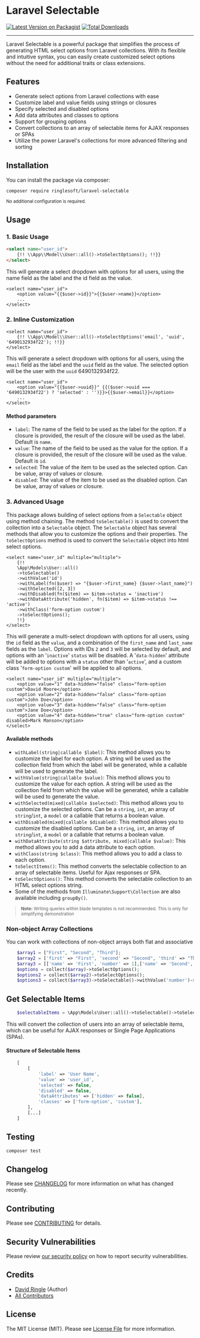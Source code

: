 # Laravel Selectable
[![Latest Version on Packagist](https://img.shields.io/packagist/v/ringlesoft/laravel-selectable.svg?style=flat-square)](https://packagist.org/packages/ringlesoft/laravel-selectable)
[![Total Downloads](https://img.shields.io/packagist/dt/ringlesoft/laravel-selectable.svg?style=flat-square)](https://packagist.org/packages/ringlesoft/laravel-selectable)
***
Laravel Selectable is a powerful package that simplifies the process of generating HTML select options from Laravel
collections. With its flexible and intuitive syntax, you can easily create customized select options without the need
for
additional traits or class extensions.

## Features

- Generate select options from Laravel collections with ease
- Customize label and value fields using strings or closures
- Specify selected and disabled options
- Add data attributes and classes to options
- Support for grouping options
- Convert collections to an array of selectable items for AJAX responses or SPAs
- Utilize the power Laravel's collections for more advanced filtering and sorting

## Installation

You can install the package via composer:

```bash
composer require ringlesoft/laravel-selectable
```

<small> No additional configuration is required.</small>

## Usage

### 1. Basic Usage

```html
<select name="user_id">
    {!! \\App\\Model\\User::all()->toSelectOptions(); !!}}
</select>
```

This will generate a select dropdown with options for all users, using the name field as the label and the id field as
the value.

```bladehtml
<select name="user_id">
    <option value="{{$user->id}}">{{$user->name}}</option>
    ...
</select>
```

### 2. Inline Customization

```bladehtml
<select name="user_id">
    {!! \\App\\Model\\User::all()->toSelectOptions('email', 'uuid', '6490132934f22'); !!}}
</select>
```

This will generate a select dropdown with options for all users, using the `email` field as the label and the `uuid`
field
as the value. The selected option will be the user with the `uuid` 6490132934f22.

```bladehtml
<select name="user_id">
    <option value="{{$user->uuid}}" {{($user->uuid === '6490132934f22') ? 'selected' : '')}}>{{$user->email}}</option>
    ...
</select>
```

#### Method parameters

- `label`: The name of the field to be used as the label for the option. If a closure is provided, the result of the
  closure will be used as the label. Default is `name`.
- `value`: The name of the field to be used as the value for the option. If a closure is provided, the result of the
  closure will be used as the value. Default is `id`.
- `selected`: The value of the item to be used as the selected option. Can be value, array of values or closure.
- `disabled`: The value of the item to be used as the disabled option. Can be value, array of values or closure.

### 3. Advanced Usage

This package allows building of select options from a `Selectable` object using method chaining.
The method `toSelectable()` is used to convert the collection into a `Selectable` object. The `Selectable` object has
several methods that allow you to customize the options and their properties. The `toSelectOptions` method is used to
convert the `Selectable` object into html select options.

```bladehtml
<select name="user_id" multiple="multiple">
    {!!
    \App\Models\User::all()
    ->toSelectable()
    ->withValue('id')
    ->withLabel(fn($user) => "{$user->first_name} {$user->last_name}")
    ->withSelected([2, 3])
    ->withDisabled(fn($item) => $item->status = 'inactive')
    ->withDataAttribute('hidden', fn($item) => $item->status !== 'active')
    ->withClass('form-option custom')
    ->toSelectOptions();
    !!}
</select>
```

This will generate a multi-select dropdown with options for all users, using the `id` field as the `value`, and a
combination of the `first_name` and `last_name` fields as the `label`. Options with IDs `2` and `3` will be selected by
default,
and options with an '`inactive`' `status` will be disabled. A '`data-hidden`' attribute will be added to options with
a `status`
other than '`active`', and a custom class '`form-option custom`' will be applied to all options.

```bladehtml
<select name="user_id" multiple="multiple">
    <option value="1" data-hidden="false" class="form-option custom">David Moore</option>
    <option value="2" data-hidden="false" class="form-option custom">John Doe</option>
    <option value="3" data-hidden="false" class="form-option custom">Jane Doe</option>
    <option value="4" data-hidden="true" class="form-option custom" disabled>Mark Manson</option>
</select>
```

#### Available methods

- `withLabel(string|callable $label)`: This method allows you to customize the label for each option. A string will be
  used as the collection field from which the label will be generated, while a callable will be used to generate the
  label.
- `withValue(string|callable $value)`: This method allows you to customize the value for each option. A string will be
  used as the collection field from which the value will be generated, while a callable will be used to generate the
  value.
- `withSelected(mixed|callable $selected)`: This method allows you to customize the selected options. Can be
  a `string`, `int`, an array of `string`/`int`, a `model` or a callable that returns a boolean value.
- `withDisabled(mixed|callable $disabled)`: This method allows you to customize the disabled options. Can be
  a `string`, `int`, an array of `string`/`int`, a `model` or a callable that returns a boolean value.
- `withDataAttribute(string $attribute, mixed|callable $value)`: This method allows you to add a data attribute to each
  option.
- `withClass(string $class)`: This method allows you to add a class to each option.
- `toSelectItems()`: This method converts the selectable collection to an array of selectable items. Useful for Ajax
  responses or SPA.
- `toSelectOptions()`: This method converts the selectable collection to an HTML select options string.
- Some of the methods from `Illuminate\Support\Collection` are also available including `groupBy()`.

> <small><strong>Note:</strong> Writing queries within blade templates is not recommended. This is only for simplifying
> demonstration</small>

### Non-object Array Collections
You can work with collections of non-object arrays both flat and associative
```php
    $array1 = ["First", "Second", "Third"];
    $array2 = ['first' => "First", 'second' => "Second", 'third' => "Third"];
    $array3 = [['name' => 'First', 'number' => 1],['name' => 'Second', 'number' => 2],['name' => 'Third', 'number' => 3]]
    $options = collect($array)->toSelectOptions();
    $options2 = collect($array2)->toSelectOptions();
    $options3 = collect($array3)->toSelectable()->withValue('number')->toSelectOptions();
```


##  Get Selectable Items
```php
    $selectableItems = \App\Models\User::all()->toSelectable()->toSelectItems();
```
This will convert the collection of users into an array of selectable items, which can be useful for AJAX responses or
Single Page Applications (SPAs).

#### Structure of Selectable Items
```php
    [
        [
            'label' => 'User Name',
            'value' => 'user_id',
            'selected' => false,
            'disabled' => false,
            'dataAttributes' => ['hidden' => false],
            'classes' => ['form-option', 'custom'],
        ],
        [...]
    ]
```


## Testing

```bash
composer test
```

## Changelog

Please see [CHANGELOG](CHANGELOG.md) for more information on what has changed recently.

## Contributing

Please see [CONTRIBUTING](CONTRIBUTING.md) for details.

## Security Vulnerabilities

Please review [our security policy](../../security/policy) on how to report security vulnerabilities.

## Credits

- [David Ringle](https://github.com/ringunger) (Author)
- [All Contributors](../../contributors)

## License

The MIT License (MIT). Please see [License File](LICENSE.md) for more information.
